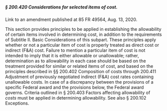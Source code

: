 ##### § 200.420 Considerations for selected items of cost. #####

Link to an amendment published at 85 FR 49564, Aug. 13, 2020.

This section provides principles to be applied in establishing the allowability of certain items involved in determining cost, in addition to the requirements of Subtitle II. Basic Considerations of this subpart. These principles apply whether or not a particular item of cost is properly treated as direct cost or indirect (F&A) cost. Failure to mention a particular item of cost is not intended to imply that it is either allowable or unallowable; rather, determination as to allowability in each case should be based on the treatment provided for similar or related items of cost, and based on the principles described in §§ 200.402 Composition of costs through 200.411 Adjustment of previously negotiated indirect (F&A) cost rates containing unallowable costs. In case of a discrepancy between the provisions of a specific Federal award and the provisions below, the Federal award governs. Criteria outlined in § 200.403 Factors affecting allowability of *costs* must be applied in determining allowability. See also § 200.102 Exceptions.